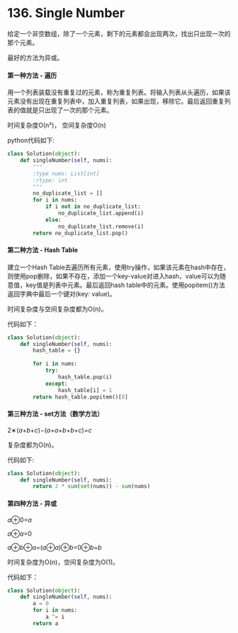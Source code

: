 # 136. Single Number

给定一个非空数组，除了一个元素，剩下的元素都会出现两次，找出只出现一次的那个元素。

最好的方法为异或。

#### 第一种方法 - 遍历

用一个列表装载没有重复过的元素，称为重复列表。将输入列表从头遍历，如果该元素没有出现在重复列表中，加入重复列表，如果出现，移除它。最后返回重复列表的值就是只出现了一次的那个元素。

时间复杂度O(n²)， 空间复杂度O(n)

python代码如下:

```python
class Solution(object):
    def singleNumber(self, nums):
        """
        :type nums: List[int]
        :rtype: int
        """
        no_duplicate_list = []
        for i in nums:
            if i not in no_duplicate_list:
                no_duplicate_list.append(i)
            else:
                no_duplicate_list.remove(i)
        return no_duplicate_list.pop()
```

#### 第二种方法 - Hash Table

建立一个Hash Table去遍历所有元素，使用try操作，如果该元素在hash中存在，则使用pop删除，如果不存在，添加一个key-value对进入hash，value可以为随意值，key值是列表中元素。最后返回hash table中的元素。使用popitem()方法返回字典中最后一个键对(key: value)。

时间复杂度与空间复杂度都为O(n)。

代码如下：

```python
class Solution(object):
    def singleNumber(self, nums):
        hash_table = {}
        
        for i in nums:
            try:
                hash_table.pop(i)
            except:
                hash_table[i] = 1
        return hash_table.popitem()[0]
```



#### 第三种方法 - set方法（数学方法）

 2∗(*a*+*b*+*c*)−(*a*+*a*+*b*+*b*+*c*)=*c* 

复杂度都为O(n)。

代码如下:

```python
class Solution(object):
    def singleNumber(self, nums):
        return 2 * sum(set(nums)) - sum(nums)
```



#### 第四种方法 - 异或

 *a*⊕0=*a* 

 *a*⊕*a*=0 

 *a*⊕*b*⊕*a*=(*a*⊕*a*)⊕*b*=0⊕*b*=*b* 

时间复杂度为O(n)，空间复杂度为O(1)。

代码如下：

```python
class Solution(object):
    def singleNumber(self, nums):
        a = 0
        for i in nums:
            a ^= i
        return a
```

